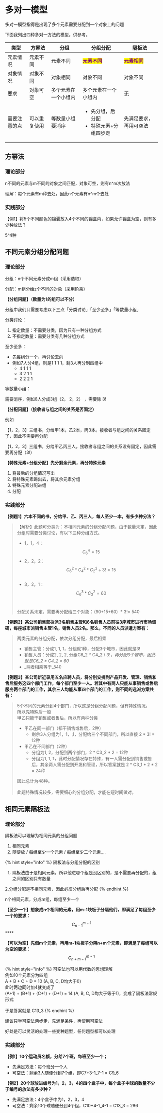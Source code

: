 # 多对一模型

多对一模型指得是出现了多个元素需要分配到一个对象上的问题

下面我列出四种多对一方法的模型，供参考。

| 类型     | 方幂法    | 分组         | 分组分配                                         | 隔板法                                         |
| ------ | ------ | ---------- | -------------------------------------------- | ------------------------------------------- |
| 元素情况   | 元素不同   | 元素不同       | <mark style="color:purple;">**元素不同**</mark>  | <mark style="color:purple;">**元素相同**</mark> |
| 对象情况   | 对象不同   | 对象相同       | 对象不同                                         | 对象不同                                        |
| 要求     | 对象可空   | 多个元素在一个小组内 | 多个元素在一个小组内                                   | 无                                           |
| 需要注意的点 | 可以重复使用 | 等数量小组要消序   | <ul><li>先分组，后分配</li><li>特殊元素+分组四步走</li></ul> | 先满足要求，再用可空法                                 |



## 方幂法

### 理论部分

&#x20;n不同的元素与m不同的对象之间匹配，对象可空，则有n^m次放法



理解：每个元素有m种去处，因此n个元素有n^m个去处

### 实践部分

【例1】将5个不同颜色的锦囊放入4个不同的锦盒内，如果允许锦盒为空，则有多少种放法？

5^4种

## 不同元素分组分配问题

### 理论部分

分组：n个不同元素分成m组（采用选取）

分配：m组分给z个不同的对象（采用阶乘）



**【分组问题】（数量为1的组可以不分）**

分组中我们只需要考虑以下三点「分类讨论」「至少至多」「等数量小组」

分类讨论：

1. 指定数量：不需要分类，因为只有一种分组方式
2. 不指定数量：需要分类有几种分组方式

至少至多：

* 先每组分一个，再讨论去向
* 例如7人分4组，则是1 1 1 1，剩3人再分到四组中
  * 4 1 1 1
  * 3 2 1 1
  * 2 2 2 1

等数量小组：

需要消序，例如6人分成3组（2， 2，2） ，需要除 3!

**【分配问题】（接收者与组之间的关系是否固定）**

例如

【1，2，3】三组书，分给甲1本，乙2本，丙3本。接收者与组之间的关系固定了，因此不需要再分配

【1，2，3】三组书，分给甲乙丙三人。接收者与组之间的关系没有固定，因此需要再分配（3!）



**【特殊元素+分组分配】先分剩余元素，再分特殊元素**

1. 将最后的分组情况写出
2. 将特殊元素踢出去，将其余元素分组
3. 特殊元素分配进组
4. 分配

### 实践部分

**【例题1】六本不同的书，分给甲、乙、丙三人，每人至少一本，有多少种分法？**

> 【解析】此题可分类为：不相同元素的分组分配问题，由于数量未定，因此分组时需要分类讨论，有以下三种分组方式。
>
> * 1，1，4：$$C_{6}^{4} = 15$$
> * 2，2，2：$$C_{6}^{2} * C_{4}^{2}  *C_{2}^{2} ÷ 3! = 15$$​
> * 3，2，1：$$C_{6}^{3} * C_{3}^{2} = 60$$​
>
> 分配关系未定，需要再分配给三个对象：（90+15+60）\* 3!= 540

**【例题2】某公司销售部拟派3名销售主管和6名销售人员前往3座城市进行市场调研，每座城市派销售主管1名，销售人员2名。那么，不同的人员派遣方案有：**

> 两类元素的分组分配，依次分组分配，最后相乘
>
> * 销售主管：分成1, 1, 1，分组就1种，分配3个城市，因此就是3!
> * 销售人员：分成2, 2, 2, 分组C6\_2 _\*_ C4\_2 / 3!，_再分配3个城市，因此就是C6\_2 \* C4\_2 = 60_
> * _两者相乘等于_540

**【例题3】某公司新近录用五名应聘人员，将分别安排到产品开发、管理、销售和售后服务这四个部门工作，每个部门至少一人。若其中有两人只能从事销售或售后服务两个部门的工作，其余三人均能从事四个部门的工作，则不同的选派方案共有：**

> 5个不同的元素分到4个部门，所以这是分组分配问题，但有特殊情况。\
> 所以先特殊后一般\
> 甲乙只能干销售或者售后，所以有两种分类
>
> * 甲乙在同一部门（都干销售或售后，2种）
>   * 剩余3人分组为1，1，,1，分配给三个不同部门，所以直接 2 \* 3! = 12种
> * 甲乙在不同部门（2种）
>   * 分组为1, 2，分配到两个部门，2 \* C3\_2 \* 2 = 12种
>   * 分组为1, 1, 1，此时分配情况存在特殊，有一人需分配到销售或售后，其余两人需分配到开发和管理，所以答案就是 2 \* C3\_1 \* 2 \* 2 = 24种
>
> 因此总计为48种。\
> \
> 此题特殊情况较多，需要细心的分组分配，才能在短时间做对。

## 相同元素隔板法

### 理论部分

隔板法可以理解为相同元素的分组问题

1. 相同元素
2. 随便放 / 每组至少一个元素 / 每组至少二个元素….

{% hint style="info" %}
隔板法与分组分配的区别

1. 隔板法由于是相同元素，所以他进哪个组是没区别的，是不需要再分配的，组之间的区别只有数量

2.分组分配是不相同元素，因此必须分组后再分配
{% endhint %}

n个相同元素，分成m组，每组至少一个

**【至少一个】想象成n个相同的元素，用m-1块板子分隔他们，即满足了每组至少一个的要求：**$$C_{n-1}^{m-1}$$****

**【可以为空】先借m个元素，再用m-1块板子分隔n+m个元素，即满足了每组可以为空的要求：**$$C_{n + m-1}^{m-1}$$

{% hint style="info" %}
可空法也可以用代数的思想理解\
例如10个元素分为四组\
A + B + C + D = 10 (A, B, C, D均大于0)\
此时两边同时加4就变成了\
(A+1) + (B+1) + (C+1) + (D+1) = 14 (A, B, C, D均大于等于1)，变成了隔板法常规形式\
\
于是答案就是 C13\_3
{% endhint %}



建议只学可空法两步走，先满足条件，再使用可空法

好处是可以灵活的处理一些变种题型，任何题型都可以处理



### 实践部分



**【例1】10个运动员名额，分给7个班，每班至少一个；**

* 先满足方法：每个班分一个人
* 可空法：剩余3人随便分到7个组，即C7+3-1\_7-1 = C9\_6

**【例2】20个球放进编号为1，2，3，4的四个盒子中，每个盒子中球的数量不少于编号的放法有多少种？**

* 先满足放法：4个盒子中为1，2，3，4
* 可空法：剩余10个球随便分到4个组，C10+4-1\_4-1 = C13\_3 = 286



